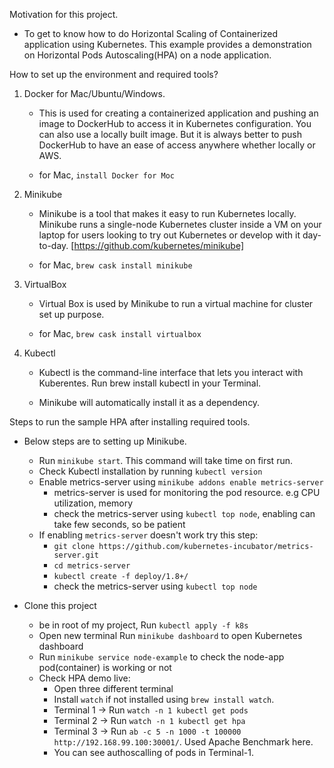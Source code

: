 Motivation for this project.

- To get to know how to do Horizontal Scaling of Containerized application using Kubernetes. This example provides a demonstration on Horizontal Pods Autoscaling(HPA) on a node application.

How to set up the environment and required tools?

1. Docker for Mac/Ubuntu/Windows.

    - This is used for creating a containerized application and pushing an image to DockerHub to access it in Kubernetes configuration. You can also use a locally built image. But it is always better to push DockerHub to have an ease of access anywhere whether locally or AWS.

    - for Mac, `install Docker for Moc`


2. Minikube

    - Minikube is a tool that makes it easy to run Kubernetes locally. Minikube runs a single-node Kubernetes cluster inside a VM on your laptop for users looking to try out Kubernetes or develop with it day-to-day. [https://github.com/kubernetes/minikube]

    - for Mac, `brew cask install minikube`


2. VirtualBox

    - Virtual Box is used by Minikube to run a virtual machine for cluster set up purpose.

    - for Mac, `brew cask install virtualbox`


3. Kubectl

    - Kubectl is the command-line interface that lets you interact with Kuberentes. Run brew install kubectl in your Terminal.

    - Minikube will automatically install it as a dependency.


Steps to run the sample HPA after installing required tools.


- Below steps are to setting up Minikube.

    - Run `minikube start`. This command will take time on first run.
    - Check Kubectl installation by running `kubectl version`
    - Enable metrics-server using `minikube addons enable metrics-server`
        - metrics-server is used for monitoring the pod resource. e.g CPU utilization, memory
        - check the metrics-server using `kubectl top node`, enabling can take few seconds, so be patient
    - If enabling `metrics-server` doesn't work try this step:
        - `git clone https://github.com/kubernetes-incubator/metrics-server.git`
        - `cd metrics-server`
        - `kubectl create -f deploy/1.8+/`
        - check the metrics-server using `kubectl top node`

        
- Clone this project
    - be in root of my project, Run `kubectl apply -f k8s`
    - Open new terminal Run `minikube dashboard` to open Kubernetes dashboard
    - Run `minikube service node-example` to check the node-app pod(container) is working or not
    - Check HPA demo live:
        - Open three different terminal
        - Install `watch` if not installed using `brew install watch`.
        - Terminal 1 -> Run `watch -n 1 kubectl get pods`
        - Terminal 2 -> Run `watch -n 1 kubectl get hpa`
        - Terminal 3 -> Run `ab -c 5 -n 1000 -t 100000 http://192.168.99.100:30001/`. Used Apache Benchmark here.
        - You can see authoscalling of pods in Terminal-1.





